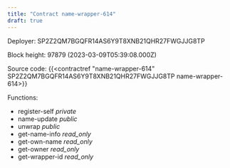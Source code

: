 ```yaml
---
title: "Contract name-wrapper-614"
draft: true
---
```

Deployer: SP2Z2QM7BGQFR14AS6Y9T8XNB21QHR27FWGJJG8TP


 



Block height: 97879 (2023-03-09T05:39:08.000Z)

Source code: {{<contractref "name-wrapper-614" SP2Z2QM7BGQFR14AS6Y9T8XNB21QHR27FWGJJG8TP name-wrapper-614>}}

Functions:

* register-self _private_
* name-update _public_
* unwrap _public_
* get-name-info _read_only_
* get-own-name _read_only_
* get-owner _read_only_
* get-wrapper-id _read_only_
